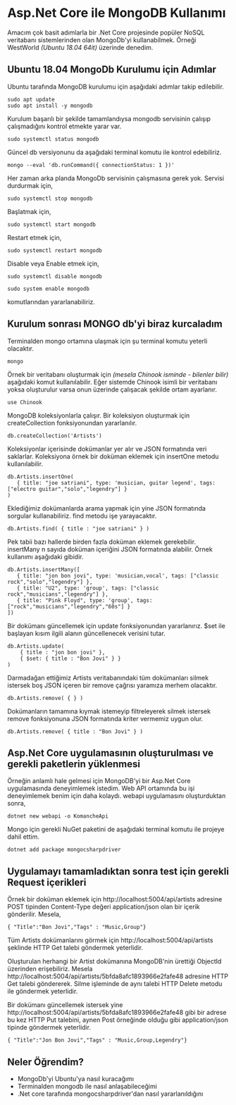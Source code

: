 # Asp.Net Core ile MongoDB Kullanımı

Amacım çok basit adımlarla bir .Net Core projesinde popüler NoSQL veritabanı sistemlerinden olan MongoDb'yi kullanabilmek. Örneği WestWorld _(Ubuntu 18.04 64it)_ üzerinde denedim.

## Ubuntu 18.04 MongoDb Kurulumu için Adımlar

Ubuntu tarafında MongoDB kurulumu için aşağıdaki adımlar takip edilebilir.

```
sudo apt update
sudo apt install -y mongodb
```

Kurulum başarılı bir şekilde tamamlandıysa mongodb servisinin çalışıp çalışmadığını kontrol etmekte yarar var.

```
sudo systemctl status mongodb
```

Güncel db versiyonunu da aşağıdaki terminal komutu ile kontrol edebiliriz.

```
mongo --eval 'db.runCommand({ connectionStatus: 1 })'
```

Her zaman arka planda MongoDb servisinin çalışmasına gerek yok. Servisi durdurmak için,

```
sudo systemctl stop mongodb
```

Başlatmak için,

```
sudo systemctl start mongodb
```

Restart etmek için,

```
sudo systemctl restart mongodb
```

Disable veya Enable etmek için,

```
sudo systemctl disable mongodb
```

```
sudo system enable mongodb
```

komutlarından yararlanabiliriz.

## Kurulum sonrası MONGO db'yi biraz kurcaladım

Terminalden mongo ortamına ulaşmak için şu terminal komutu yeterli olacaktır.

```
mongo
```

Örnek bir veritabanı oluşturmak için _(mesela Chinook isminde - bilenler bilir)_ aşağıdaki komut kullanılabilir. Eğer sistemde Chinook isimli bir veritabanı yoksa oluşturulur varsa onun üzerinde çalışacak şekilde ortam ayarlanır.

```
use Chinook
```

MongoDB koleksiyonlarla çalışır. Bir koleksiyon oluşturmak için createCollection fonksiyonundan yararlanılır.

```
db.createCollection('Artists')
```

Koleksiyonlar içerisinde dokümanlar yer alır ve JSON formatında veri saklarlar. Koleksiyona örnek bir doküman eklemek için insertOne metodu kullanılabilir.

```
db.Artists.insertOne(
   { title: "joe satriani", type: 'musician, guitar legend', tags: ["electro guitar","solo","legendry"] }
)
```

Eklediğimiz dokümanlarda arama yapmak için yine JSON formatında sorgular kullanabiliriz. find metodu işe yarayacaktır.

```
db.Artists.find( { title : "joe satriani" } )
```

Pek tabii bazı hallerde birden fazla doküman eklemek gerekebilir. insertMany n sayıda doküman içeriğini JSON formatında alabilir. Örnek kullanımı aşağıdaki gibidir.

```
db.Artists.insertMany([
   { title: "jon bon jovi", type: 'musician,vocal', tags: ["classic rock","solo","legendry"] },
   { title: "U2", type: 'group', tags: ["classic rock","musicians","legendry"] },
   { title: "Pink Floyd", type: 'group', tags: ["rock","musicians","legendry","60s"] }
])
```

Bir dokümanı güncellemek için update fonksiyonundan yararlanırız. $set ile başlayan kısım ilgili alanın güncellenecek verisini tutar.

```
db.Artists.update( 
    { title : "jon bon jovi" },
    { $set: { title : "Bon Jovi" } }
)
```

Darmadağan ettiğimiz Artists veritabanındaki tüm dokümanları silmek istersek boş JSON içeren bir remove çağrısı yaramıza merhem olacaktır.

```
db.Artists.remove( { } )
```

Dokümanların tamamına kıymak istemeyip filtreleyerek silmek istersek remove fonksiyonuna JSON formatında kriter vermemiz uygun olur.

```
db.Artists.remove( { title : "Bon Jovi" } )
```

## Asp.Net Core uygulamasının oluşturulması ve gerekli paketlerin yüklenmesi

Örneğin anlamlı hale gelmesi için MongoDB'yi bir Asp.Net Core uygulamasında deneyimlemek istedim. Web API ortamında bu işi deneyimlemek benim için daha kolaydı. webapi uygulamasını oluşturduktan sonra,

```
dotnet new webapi -o KomancheApi
```

Mongo için gerekli NuGet paketini de aşağıdaki terminal komutu ile projeye dahil ettim.

```
dotnet add package mongocsharpdriver
```

## Uygulamayı tamamladıktan sonra test için gerekli Request içerikleri

Örnek bir doküman eklemek için http://localhost:5004/api/artists adresine POST tipinden Content-Type değeri application/json olan bir içerik gönderilir. Mesela,

```
{ "Title":"Bon Jovi","Tags" : "Music,Group"}
```

Tüm Artists dokümanlarını görmek için http://localhost:5004/api/artists şeklinde HTTP Get talebi göndermek yeterlidir.

Oluşturulan herhangi bir Artist dokümanına MongoDB'nin ürettiği ObjectId üzerinden erişebiliriz. Mesela http://localhost:5004/api/artists/5bfda8afc1893966e2fafe48 adresine HTTP Get talebi göndererek. Silme işleminde de aynı talebi HTTP Delete metodu ile göndermek yeterlidir.

Bir dokümanı güncellemek istersek yine http://localhost:5004/api/artists/5bfda8afc1893966e2fafe48 gibi bir adrese bu kez HTTP Put talebini, aynen Post örneğinde olduğu gibi application/json tipinde göndermek yeterlidir.

```
{ "Title":"Jon Bon Jovi","Tags" : "Music,Group,Legendry"}
```
## Neler Öğrendim?

- MongoDb'yi Ubuntu'ya nasıl kuracağımı
- Terminalden mongodb ile nasıl anlaşabileceğimi
- .Net core tarafında mongocsharpdriver'dan nasıl yararlanıldığını